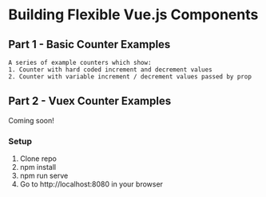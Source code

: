 # Building Flexible Vue.js Components

## Part 1 - Basic Counter Examples

```
A series of example counters which show:
1. Counter with hard coded increment and decrement values
2. Counter with variable increment / decrement values passed by prop
```

## Part 2 - Vuex Counter Examples
Coming soon!


### Setup
1. Clone repo
2. npm install
3. npm run serve
4. Go to http://localhost:8080 in your browser



